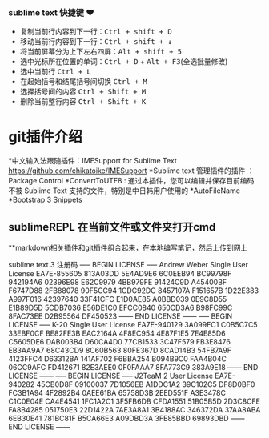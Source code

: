 ### sublime text 快捷键 :heart:
- 复制当前行内容到下一行：<kbd>Ctrl + shift + D</kbd>
- 移动当前行内容到下一行：<kbd>Ctrl + shift + ↓</kbd>
- 将当前屏幕分为上下左右四屏：<kbd>Alt + shift + 5</kbd>
- 选中光标所在位置的单词：<kbd>Ctrl + D</kbd> + <kbd>Alt + F3</kbd>(全选批量修改)
- 选中当前行 <kbd>Ctrl + L</kbd>
- 在起始括号和结尾括号间切换 <kbd>Ctrl + M</kbd>
- 选择括号间的内容 <kbd>Ctrl + Shift + M</kbd>
- 删除当前整行内容 <kbd> Ctrl + Shift + K </kbd>


git插件介绍
======================================================================
*中文输入法跟随插件：IMESupport for Sublime Text    https://github.com/chikatoike/IMESupport
*Sublime text 管理插件的插件   ： Package Control
*ConvertToUTF8   : 通过本插件，您可以编辑并保存目前编码不被 Sublime Text 支持的文件，特别是中日韩用户使用的 
*AutoFileName
*Bootstrap 3 Snippets


## sublimeREPL  在当前文件或文件夹打开cmd

**markdown相关插件和git插件组合起来，在本地编写笔记，然后上传到网上


sublime text 3 注册码 
—– BEGIN LICENSE —–
Andrew Weber
Single User License
EA7E-855605
813A03DD 5E4AD9E6 6C0EEB94 BC99798F
942194A6 02396E98 E62C9979 4BB979FE
91424C9D A45400BF F6747D88 2FB88078
90F5CC94 1CDC92DC 8457107A F151657B
1D22E383 A997F016 42397640 33F41CFC
E1D0AE85 A0BBD039 0E9C8D55 E1B89D5D
5CDB7036 E56DE1C0 EFCC0840 650CD3A6
B98FC99C 8FAC73EE D2B95564 DF450523
—— END LICENSE ——
—– BEGIN LICENSE —–
K-20
Single User License
EA7E-940129
3A099EC1 C0B5C7C5 33EBF0CF BE82FE3B
EAC2164A 4F8EC954 4E87F1E5 7E4E85D6
C5605DE6 DAB003B4 D60CA4D0 77CB1533
3C47F579 FB3E8476 EB3AA9A7 68C43CD9
8C60B563 80FE367D 8CAD14B3 54FB7A9F
4123FFC4 D63312BA 141AF702 F6BBA254
B094B9C0 FAA4B04C 06CC9AFC FD412671
82E3AEE0 0F0FAAA7 8FA773C9 383A9E18
—— END LICENSE ——
—– BEGIN LICENSE —–
J2TeaM
2 User License
EA7E-940282
45CB0D8F 09100037 7D1056EB A1DDC1A2
39C102C5 DF8D0BF0 FC3B1A94 4F2892B4
0AEE61BA 65758D3B 2EED551F A3E3478C
C1C0E04E CA4E4541 1FC1A2C1 3F5FB6DB
CFDA1551 51B05B5D 2D3C8CFE FA8B4285
051750E3 22D1422A 7AE3A8A1 3B4188AC
346372DA 37AA8ABA 6EB30E41 781BC81F
B5CA66E3 A09DBD3A 3FE85BBD 69893DBD
—— END LICENSE ——